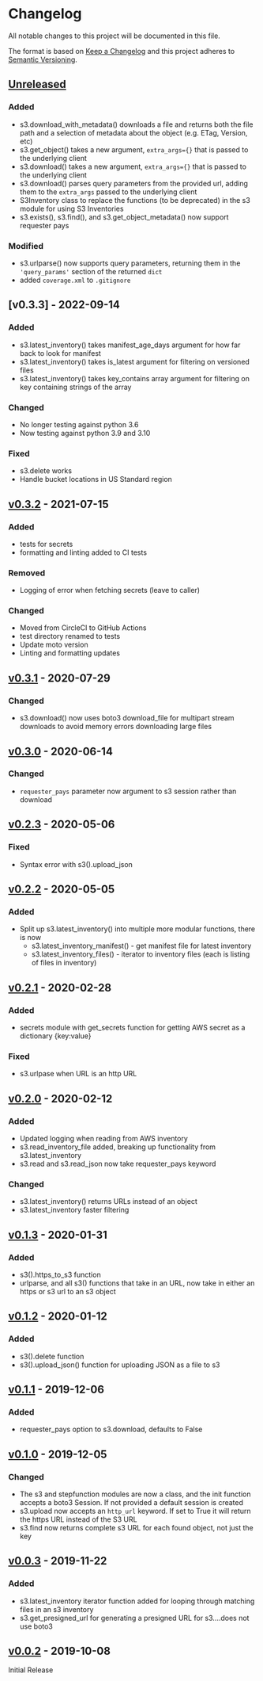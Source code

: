 # Changelog
All notable changes to this project will be documented in this file.

The format is based on [Keep a Changelog](http://keepachangelog.com/en/1.0.0/)
and this project adheres to [Semantic Versioning](http://semver.org/spec/v2.0.0.html).

## [Unreleased]

### Added
- s3.download_with_metadata() downloads a file and returns both the file path and a selection of metadata about the object (e.g. ETag, Version, etc)
- s3.get_object() takes a new argument, `extra_args={}` that is passed to the underlying client
- s3.download() takes a new argument, `extra_args={}` that is passed to the underlying client
- s3.download() parses query parameters from the provided url, adding them  to the `extra_args` passed to the underlying client
- S3Inventory class to replace the functions (to be deprecated) in the s3 module for using S3 Inventories
- s3.exists(), s3.find(), and s3.get_object_metadata() now support requester pays

### Modified
- s3.urlparse() now supports query parameters, returning them in the `'query_params'` section of the returned `dict`
- added `coverage.xml` to `.gitignore`

## [v0.3.3] - 2022-09-14

### Added
- s3.latest_inventory() takes manifest_age_days argument for how far back to look for manifest
- s3.latest_inventory() takes is_latest argument for filtering on versioned files
- s3.latest_inventory() takes key_contains array argument for filtering on key containing strings of the array

### Changed
- No longer testing against python 3.6
- Now testing against python 3.9 and 3.10

### Fixed
- s3.delete works
- Handle bucket locations in US Standard region

## [v0.3.2] - 2021-07-15

### Added
- tests for secrets
- formatting and linting added to CI tests

### Removed
- Logging of error when fetching secrets (leave to caller)

### Changed
- Moved from CircleCI to GitHub Actions
- test directory renamed to tests
- Update moto version
- Linting and formatting updates

## [v0.3.1] - 2020-07-29

### Changed
- s3.download() now uses boto3 download_file for multipart stream downloads to avoid memory errors downloading large files

## [v0.3.0] - 2020-06-14

### Changed
- `requester_pays` parameter now argument to s3 session rather than download

## [v0.2.3] - 2020-05-06

### Fixed
- Syntax error with s3().upload_json

## [v0.2.2] - 2020-05-05

### Added
- Split up s3.latest_inventory() into multiple more modular functions, there is now
  - s3.latest_inventory_manifest() - get manifest file for latest inventory
  - s3.latest_inventory_files() - iterator to inventory files (each is listing of files in inventory)

## [v0.2.1] - 2020-02-28

### Added
- secrets module with get_secrets function for getting AWS secret as a dictionary {key:value}

### Fixed
- s3.urlpase when URL is an http URL

## [v0.2.0] - 2020-02-12

### Added
- Updated logging when reading from AWS inventory
- s3.read_inventory_file added, breaking up functionality from s3.latest_inventory
- s3.read and s3.read_json now take requester_pays keyword

### Changed
- s3.latest_inventory() returns URLs instead of an object
- s3.latest_inventory faster filtering

## [v0.1.3] - 2020-01-31

### Added
- s3().https_to_s3 function
- urlparse, and all s3() functions that take in an URL, now take in either an https or s3 url to an s3 object

## [v0.1.2] - 2020-01-12

### Added
- s3().delete function
- s3().upload_json() function for uploading JSON as a file to s3

## [v0.1.1] - 2019-12-06

### Added
- requester_pays option to s3.download, defaults to False

## [v0.1.0] - 2019-12-05

### Changed
- The s3 and stepfunction modules are now a class, and the init function accepts a boto3 Session. If not provided a default session is created
- s3.upload now accepts an `http_url` keyword. If set to True it will return the https URL instead of the S3 URL
- s3.find now returns complete s3 URL for each found object, not just the key

## [v0.0.3] - 2019-11-22

### Added
- s3.latest_inventory iterator function added for looping through matching files in an s3 inventory
- s3.get_presigned_url for generating a presigned URL for s3....does not use boto3

## [v0.0.2] - 2019-10-08

Initial Release

[Unreleased]: https://github.com/matthewhanson/boto3-utils/compare/0.3.2...main
[v0.3.2]: https://github.com/matthewhanson/boto3-utils/compare/0.3.1...0.3.2
[v0.3.1]: https://github.com/matthewhanson/boto3-utils/compare/0.3.0...0.3.1
[v0.3.0]: https://github.com/matthewhanson/boto3-utils/compare/0.2.3...0.3.0
[v0.2.3]: https://github.com/matthewhanson/boto3-utils/compare/0.2.2...0.2.3
[v0.2.2]: https://github.com/matthewhanson/boto3-utils/compare/0.2.1...0.2.2
[v0.2.1]: https://github.com/matthewhanson/boto3-utils/compare/0.2.0...0.2.1
[v0.2.0]: https://github.com/matthewhanson/boto3-utils/compare/0.1.3...0.2.0
[v0.1.3]: https://github.com/matthewhanson/boto3-utils/compare/0.1.2...0.1.3
[v0.1.2]: https://github.com/matthewhanson/boto3-utils/compare/0.1.1...0.1.2
[v0.1.1]: https://github.com/matthewhanson/boto3-utils/compare/0.1.0...0.1.1
[v0.1.0]: https://github.com/matthewhanson/boto3-utils/compare/0.0.3...0.1.0
[v0.0.3]: https://github.com/matthewhanson/boto3-utils/compare/0.0.2...0.0.3
[v0.0.2]: https://github.com/matthewhanson/boto3-utils/tree/0.0.2
